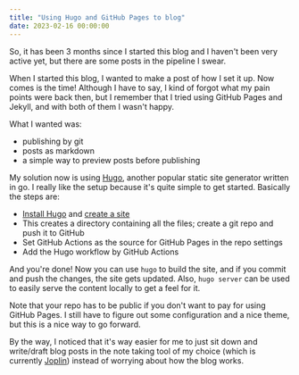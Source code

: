 ```yaml
---
title: "Using Hugo and GitHub Pages to blog"
date: 2023-02-16 00:00:00
---
```


So, it has been 3 months since I started this blog and I haven't been very active yet, but there are some posts in the pipeline I swear.

When I started this blog, I wanted to make a post of how I set it up. Now comes is the time! Although I have to say, I kind of forgot what my pain points were back then, but I remember that I tried using GitHub Pages and Jekyll, and with both of them I wasn't happy.

What I wanted was:
- publishing by git
- posts as markdown
- a simple way to preview posts before publishing

My solution now is using [Hugo](https://gohugo.io/), another popular static site generator written in go. I really like the setup because it's quite simple to get started. Basically the steps are:

- [Install Hugo](https://gohugo.io/installation/) and [create a site](https://gohugo.io/getting-started/quick-start/)
- This creates a directory containing all the files; create a git repo and push it to GitHub
- Set GitHub Actions as the source for GitHub Pages in the repo settings
- Add the Hugo workflow by GitHub Actions

And you're done! Now you can use `hugo` to build the site, and if you commit and push the changes, the site gets updated. Also, `hugo server` can be used to easily serve the content locally to get a feel for it. 

Note that your repo has to be public if you don't want to pay for using GitHub Pages. I still have to figure out some configuration and a nice theme, but this is a nice way to go forward.

By the way, I noticed that it's way easier for me to just sit down and write/draft blog posts in the note taking tool of my choice (which is currently [Joplin](https://joplinapp.org/)) instead of worrying about how the blog works.
